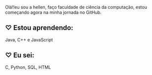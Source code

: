 
Olá!!eu sou a hellen, faço faculdade de ciência da computação, estou começando agora na minha jornada no GitHub.
## ♡ Estou aprendendo:
Java, C++ e JavaScript

## ♡ Eu sei:
C, Python, SQL, HTML